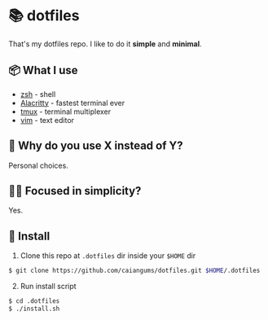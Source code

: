 # 📚 dotfiles

That's my dotfiles repo. I like to do it **simple** and **minimal**.

## 📦 What I use

- [zsh](https://www.zsh.org/) - shell
- [Alacritty](https://github.com/alacritty/alacritty) - fastest terminal ever
- [tmux](https://github.com/tmux/tmux) - terminal multiplexer
- [vim](https://www.vim.org/) - text editor


## 🤔 Why do you use X instead of Y?

Personal choices.

## 🧙‍♂️ Focused in simplicity?

Yes.

## 🔭 Install

1. Clone this repo at `.dotfiles` dir inside your `$HOME` dir
```zsh
$ git clone https://github.com/caiangums/dotfiles.git $HOME/.dotfiles
```

2. Run install script

```zsh
$ cd .dotfiles
$ ./install.sh
```

